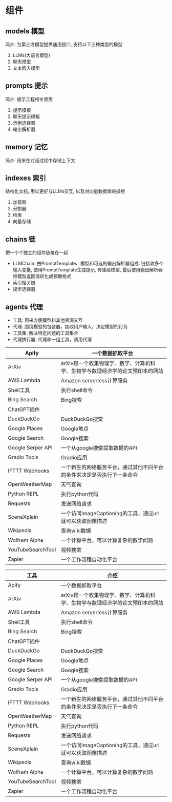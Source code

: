 # 组件
## models 模型
简介: 为第三方模型提供通用接口, 支持以下三种类型的模型
1. LLMs(大语言模型)
2. 聊天模型
3. 文本嵌入模型
## prompts 提示
简介: 提示工程相关使用
1. 提示模板
2. 聊天提示模板
3. 示例选择器
4. 输出解析器
## memory 记忆
简介: 用来在对话过程中存储上下文
## indexes 索引
结构化文档, 用以更好与LLMs交互, 以及对向量数据库的操控
1. 加载器
2. 分割器
3. 检索
4. 向量存储
## chains 链
把一个个独立的组件链接在一起
- LLMChain: 由PromptTemplate、模型和可选的输出解析器组成. 链接收多个输入变量, 使用PromptTemplate生成提示, 传递给模型, 最后使用输出解析器把模型返回值转化成预期格式
- 索引相关链
- 提示选择器

## agents 代理
- 工具: 用来方便模型和其他资源交互
- 代理: 围绕模型的包装器，接收用户输入，决定模型的行为
- 工具集: 解决特定问题的工具集合
- 代理执行器: 代理和一组工具，调用代理

|Apify | 一个数据抓取平台|
|--- | ---|
|ArXiv | arXiv是一个收集物理学、数学、计算机科学、生物学与数理经济学的论文预印本的网站|
|AWS Lambda | Amazon serverless计算服务|
|Shell工具 | 执行shell命令|
|Bing Search | Bing搜索|
|ChatGPT插件 | |
|DuckDuckGo | DuckDuckGo搜索|
|Google Places | Google地点|
|Google Search | Google搜索|
|Google Serper API | 一个从google搜索提取数据的API|
|Gradio Tools | Gradio应用|
|IFTTT Webhooks | 一个新生的网络服务平台，通过其他不同平台的条件来决定是否执行下一条命令|
|OpenWeatherMap | 天气查询|
|Python REPL | 执行python代码|
|Requests | 发送网络请求|
|SceneXplain | 一个访问ImageCaptioning的工具，通过url就可以获取图像描述|
|Wikipedia | 查询wiki数据|
|Wolfram Alpha | 一个计算平台，可以计算复杂的数学问题|
|YouTubeSearchTool | 视频搜索|
|Zapier | 一个工作流程自动化平台|

|工具 | 介绍|
|--- | ---|
|Apify | 一个数据抓取平台|
|ArXiv | arXiv是一个收集物理学、数学、计算机科学、生物学与数理经济学的论文预印本的网站|
|AWS Lambda | Amazon serverless计算服务|
|Shell工具 | 执行shell命令|
|Bing Search | Bing搜索|
|ChatGPT插件 | |
|DuckDuckGo | DuckDuckGo搜索|
|Google Places | Google地点|
|Google Search | Google搜索|
|Google Serper API | 一个从google搜索提取数据的API|
|Gradio Tools | Gradio应用|
|IFTTT Webhooks | 一个新生的网络服务平台，通过其他不同平台的条件来决定是否执行下一条命令|
|OpenWeatherMap | 天气查询|
|Python REPL | 执行python代码|
|Requests | 发送网络请求|
|SceneXplain | 一个访问ImageCaptioning的工具，通过url就可以获取图像描述|
|Wikipedia | 查询wiki数据|
|Wolfram Alpha | 一个计算平台，可以计算复杂的数学问题|
|YouTubeSearchTool | 视频搜索|
|Zapier | 一个工作流程自动化平台|

